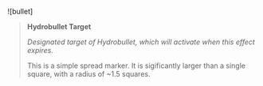 ![bullet]

> **Hydrobullet Target**
>
> *Designated target of Hydrobullet, which will activate when this effect
> expires.*
>
> This is a simple spread marker. It is sigificantly larger than a single
> square, with a radius of ~1.5 squares.
